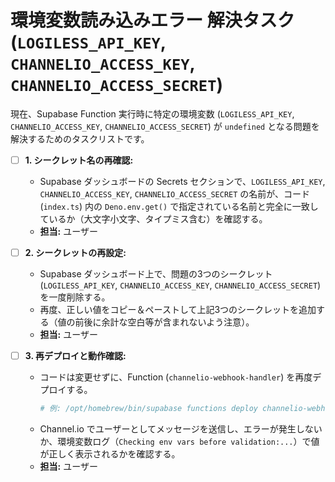 # 環境変数読み込みエラー 解決タスク (`LOGILESS_API_KEY`, `CHANNELIO_ACCESS_KEY`, `CHANNELIO_ACCESS_SECRET`)

現在、Supabase Function 実行時に特定の環境変数 (`LOGILESS_API_KEY`, `CHANNELIO_ACCESS_KEY`, `CHANNELIO_ACCESS_SECRET`) が `undefined` となる問題を解決するためのタスクリストです。

- [ ] **1. シークレット名の再確認:**
    *   Supabase ダッシュボードの Secrets セクションで、`LOGILESS_API_KEY`, `CHANNELIO_ACCESS_KEY`, `CHANNELIO_ACCESS_SECRET` の名前が、コード (`index.ts`) 内の `Deno.env.get()` で指定されている名前と完全に一致しているか（大文字小文字、タイプミス含む）を確認する。
    *   **担当:** ユーザー

- [ ] **2. シークレットの再設定:**
    *   Supabase ダッシュボード上で、問題の3つのシークレット (`LOGILESS_API_KEY`, `CHANNELIO_ACCESS_KEY`, `CHANNELIO_ACCESS_SECRET`) を一度削除する。
    *   再度、正しい値をコピー＆ペーストして上記3つのシークレットを追加する（値の前後に余計な空白等が含まれないよう注意）。
    *   **担当:** ユーザー

- [ ] **3. 再デプロイと動作確認:**
    *   コードは変更せずに、Function (`channelio-webhook-handler`) を再度デプロイする。
        ```bash
        # 例: /opt/homebrew/bin/supabase functions deploy channelio-webhook-handler --no-verify-jwt
        ```
    *   Channel.io でユーザーとしてメッセージを送信し、エラーが発生しないか、環境変数ログ（`Checking env vars before validation:...`）で値が正しく表示されるかを確認する。
    *   **担当:** ユーザー 